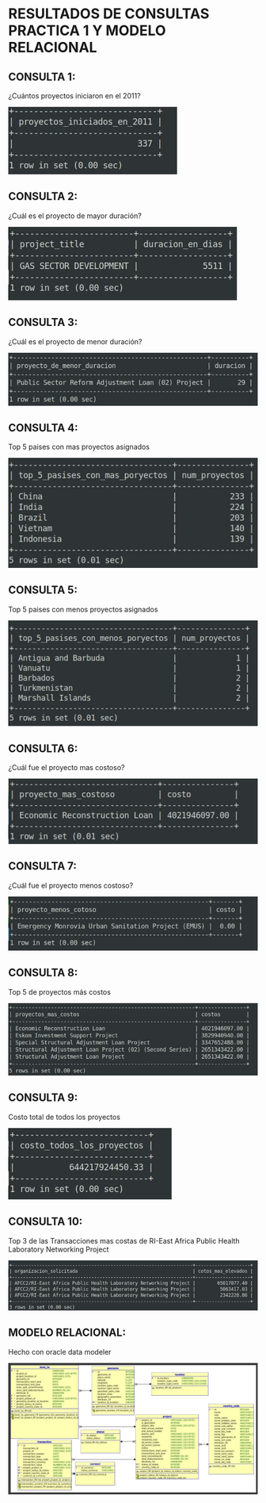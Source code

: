 # RESULTADOS DE CONSULTAS PRACTICA 1 Y MODELO RELACIONAL

## CONSULTA 1:
¿Cuántos proyectos iniciaron en el 2011?

![imagen1](./MIA-Practica-201904061/Resultados_Consultas/consulta1.jpg)

## CONSULTA 2:
¿Cuál es el proyecto de mayor duración?

![imagen2](./MIA-Practica-201904061/Resultados_Consultas/consulta2.jpg)

## CONSULTA 3:
¿Cuál es el proyecto de menor duración?

![imagen3](./MIA-Practica-201904061/Resultados_Consultas/consulta3.jpg)

## CONSULTA 4:
Top 5 paises con mas proyectos asignados

![imagen4](./MIA-Practica-201904061/Resultados_Consultas/consulta4.jpg)

## CONSULTA 5:
Top 5 paises con menos proyectos asignados

![imagen5](./MIA-Practica-201904061/Resultados_Consultas/consulta5.jpg)

## CONSULTA 6:
¿Cuál fue el proyecto mas costoso?

![imagen6](./MIA-Practica-201904061/Resultados_Consultas/consulta6.jpg)

## CONSULTA 7:
¿Cuál fue el proyecto menos costoso?

![imagen7](./MIA-Practica-201904061/Resultados_Consultas/consulta7.jpg)

## CONSULTA 8:
Top 5 de proyectos más costos

![imagen8](./MIA-Practica-201904061/Resultados_Consultas/consulta8.jpg)

## CONSULTA 9:
Costo total de todos los proyectos

![imagen9](./MIA-Practica-201904061/Resultados_Consultas/consulta9.jpg)

## CONSULTA 10:
Top 3 de las Transacciones mas costas de RI-East Africa Public Health Laboratory Networking Project

![imagen10](./MIA-Practica-201904061/Resultados_Consultas/consulta10.jpg)

## MODELO RELACIONAL:
Hecho con oracle data modeler

![imagen11](./MIA-Practica-201904061/modelo_relacional.jpg)
